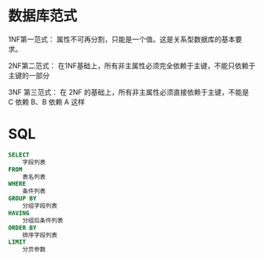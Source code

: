 # 数据库范式

1NF第一范式：
属性不可再分割，只能是一个值。这是关系型数据库的基本要求。

2NF第二范式：
在1NF基础上，所有非主属性必须完全依赖于主键，不能只依赖于主键的一部分

3NF 第三范式：
在 2NF 的基础上，所有非主属性必须直接依赖于主键，不能是 C 依赖 B、B 依赖 A 这样

# SQL

```SQL
SELECT	
	字段列表
FROM
	表名列表 
WHERE 
	条件列表 
GROUP BY 
	分组字段列表
HAVING
	分组后条件列表
ORDER BY
	排序字段列表
LIMIT
	分页参数
```